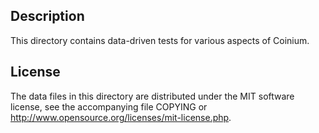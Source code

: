 Description
------------

This directory contains data-driven tests for various aspects of Coinium.

License
--------

The data files in this directory are distributed under the MIT software
license, see the accompanying file COPYING or
http://www.opensource.org/licenses/mit-license.php.

